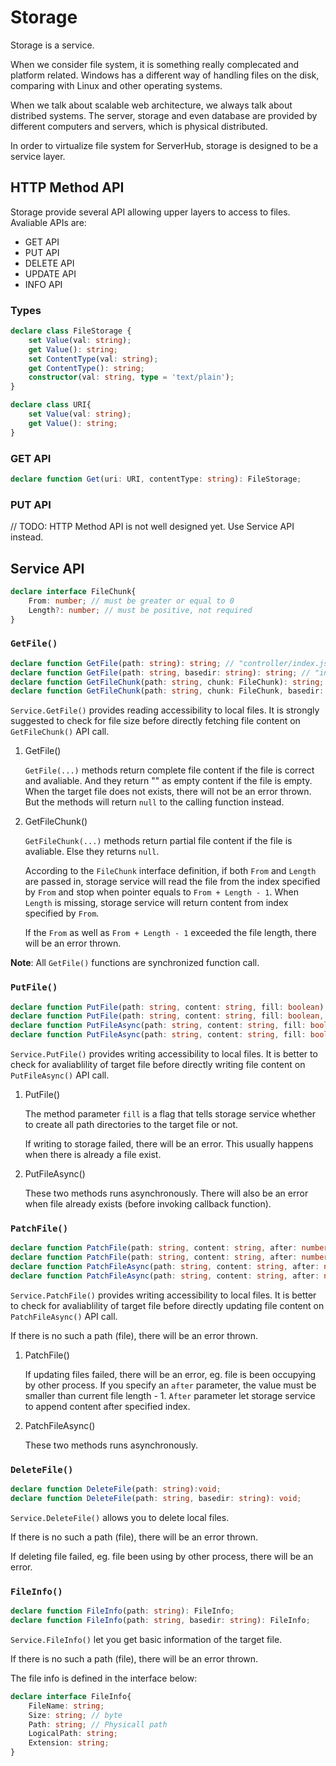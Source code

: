 # Storage

Storage is a service.

When we consider file system, it is something really complecated and platform related. Windows has a different way of handling files on the disk, comparing with Linux and other operating systems.

When we talk about scalable web architecture, we always talk about distribed systems. The server, storage and even database are provided by different computers and servers, which is physical distributed.

In order to virtualize file system for ServerHub, storage is designed to be a service layer.

## HTTP Method API

Storage provide several API allowing upper layers to access to files. Avaliable APIs are:

- GET API
- PUT API
- DELETE API
- UPDATE API
- INFO API

### Types

```ts
declare class FileStorage {
    set Value(val: string);
    get Value(): string;
    set ContentType(val: string);
    get ContentType(): string;
    constructor(val: string, type = 'text/plain');
}

declare class URI{
    set Value(val: string);
    get Value(): string;
}
```

### GET API

```typescript
declare function Get(uri: URI, contentType: string): FileStorage;
```

### PUT API

// TODO: HTTP Method API is not well designed yet. Use Service API instead.

## Service API

```ts
declare interface FileChunk{
    From: number; // must be greater or equal to 0
    Length?: number; // must be positive, not required
}
```

### `GetFile()`

```typescript
declare function GetFile(path: string): string; // "controller/index.js"
declare function GetFile(path: string, basedir: string): string; // "index.js" "controller"
declare function GetFileChunk(path: string, chunk: FileChunk): string;
declare function GetFileChunk(path: string, chunk: FileChunk, basedir: string): string;
```

`Service.GetFile()` provides reading accessibility to local files. It is strongly suggested to check for file size before directly fetching file content on `GetFileChunk()` API call.

1. GetFile()

    `GetFile(...)` methods return complete file content if the file is correct and avaliable. And they return "" as empty content if the file is empty. When the target file does not exists, there will not be an error thrown. But the methods will return `null` to the calling function instead.
1. GetFileChunk()

    `GetFileChunk(...)` methods return partial file content if the file is avaliable. Else they returns `null`.

    According to the `FileChunk` interface definition, if both `From` and `Length` are passed in, storage service will read the file from the index specified by `From` and stop when pointer equals to `From + Length - 1`. When `Length` is missing, storage service will return content from index specified by `From`.

    If the `From` as well as `From + Length - 1` exceeded the file length, there will be an error thrown.

**Note**: All `GetFile()` functions are synchronized function call.

### `PutFile()`

```typescript
declare function PutFile(path: string, content: string, fill: boolean):void;
declare function PutFile(path: string, content: string, fill: boolean, basedir: string): void;
declare function PutFileAsync(path: string, content: string, fill: boolean, callback: (error: Error) => void): void;
declare function PutFileAsync(path: string, content: string, fill: boolean, callback: (error: Error) => void, basedir: string): void;
```

`Service.PutFile()` provides writing accessibility to local files. It is better to check for avaliablility of target file before directly writing file content on `PutFileAsync()` API call.

1. PutFile()

    The method parameter `fill` is a flag that tells storage service whether to create all path directories to the target file or not.

    If writing to storage failed, there will be an error. This usually happens when there is already a file exist.

1. PutFileAsync()

    These two methods runs asynchronously. There will also be an error when file already exists (before invoking callback function).

### `PatchFile()`

```typescript
declare function PatchFile(path: string, content: string, after: number):void;
declare function PatchFile(path: string, content: string, after: number, basedir: string): void;
declare function PatchFileAsync(path: string, content: string, after: number, callback: (error: Error) => void): void;
declare function PatchFileAsync(path: string, content: string, after: number, callback: (error: Error) => void, basedir: string): void;
```

`Service.PatchFile()` provides writing accessibility to local files. It is better to check for avaliablility of target file before directly updating file content on `PatchFileAsync()` API call.

If there is no such a path (file), there will be an error thrown.

1. PatchFile()

    If updating files failed, there will be an error, eg. file is been occupying by other process. If you specify an `after` parameter, the value must be smaller than current file length - 1. `After` parameter let storage service to append content after specified index.

1. PatchFileAsync()

    These two methods runs asynchronously.

### `DeleteFile()`

```typescript
declare function DeleteFile(path: string):void;
declare function DeleteFile(path: string, basedir: string): void;
```

`Service.DeleteFile()` allows you to delete local files.

If there is no such a path (file), there will be an error thrown.

If deleting file failed, eg. file been using by other process, there will be an error.

### `FileInfo()`

```typescript
declare function FileInfo(path: string): FileInfo;
declare function FileInfo(path: string, basedir: string): FileInfo;
```

`Service.FileInfo()` let you get basic information of the target file.

If there is no such a path (file), there will be an error thrown.

The file info is defined in the interface below:

```ts
declare interface FileInfo{
    FileName: string;
    Size: string; // byte
    Path: string; // Physicall path
    LogicalPath: string;
    Extension: string;
}
```